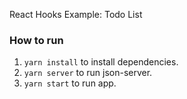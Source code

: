 React Hooks Example: Todo List

### How to run

1. `yarn install` to install dependencies.
2. `yarn server` to run json-server.
3. `yarn start` to run app.
